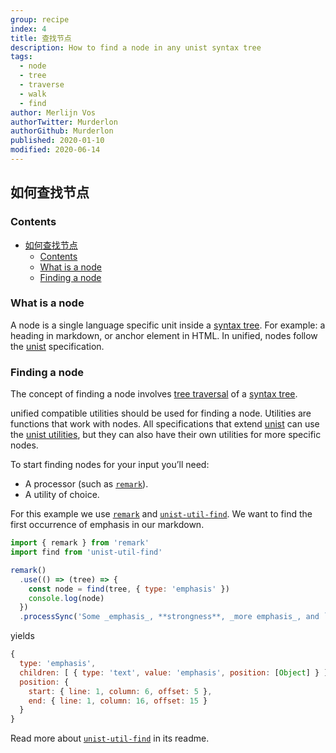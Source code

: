 ```yaml
---
group: recipe
index: 4
title: 查找节点
description: How to find a node in any unist syntax tree
tags:
  - node
  - tree
  - traverse
  - walk
  - find
author: Merlijn Vos
authorTwitter: Murderlon
authorGithub: Murderlon
published: 2020-01-10
modified: 2020-06-14
---
```


## 如何查找节点

### Contents

- [如何查找节点](#如何查找节点)
  - [Contents](#contents)
  - [What is a node](#what-is-a-node)
  - [Finding a node](#finding-a-node)

### What is a node

A node is a single language specific unit inside a [syntax tree][syntax-tree].
For example: a heading in markdown, or anchor element in HTML.
In unified, nodes follow the [unist][] specification.

### Finding a node

The concept of finding a node involves
[tree traversal][tree-traversal] of a [syntax tree][syntax-tree].

unified compatible utilities should be used for finding a node.
Utilities are functions that work with nodes. All specifications
that extend [unist][] can use the [unist utilities][unist-utils],
but they can also have their own utilities for more specific nodes.

To start finding nodes for your input you’ll need:

- A processor (such as [`remark`][remark]).
- A utility of choice.

For this example we use [`remark`][remark]
and [`unist-util-find`][unist-util-find]. We want to find
the first occurrence of emphasis in our markdown.

```js
import { remark } from 'remark'
import find from 'unist-util-find'

remark()
  .use(() => (tree) => {
    const node = find(tree, { type: 'emphasis' })
    console.log(node)
  })
  .processSync('Some _emphasis_, **strongness**, _more emphasis_, and `code`.')
```

yields

```js
{
  type: 'emphasis',
  children: [ { type: 'text', value: 'emphasis', position: [Object] } ],
  position: {
    start: { line: 1, column: 6, offset: 5 },
    end: { line: 1, column: 16, offset: 15 }
  }
}
```

Read more about [`unist-util-find`][unist-util-find] in its readme.

[tree-traversal]: /learn/recipe/tree-traversal/
[syntax-tree]: /learn/guide/introduction-to-syntax-trees/
[unist]: https://github.com/syntax-tree/unist
[unist-utils]: https://github.com/syntax-tree/unist#list-of-utilities
[remark]: https://github.com/remarkjs/remark
[unist-util-find]: https://github.com/blahah/unist-util-find
